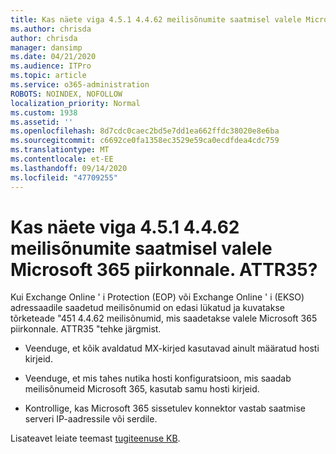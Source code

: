 ```yaml
---
title: Kas näete viga 4.5.1 4.4.62 meilisõnumite saatmisel valele Microsoft 365 piirkonnale. ATTR35?
ms.author: chrisda
author: chrisda
manager: dansimp
ms.date: 04/21/2020
ms.audience: ITPro
ms.topic: article
ms.service: o365-administration
ROBOTS: NOINDEX, NOFOLLOW
localization_priority: Normal
ms.custom: 1938
ms.assetid: ''
ms.openlocfilehash: 8d7cdc0caec2bd5e7dd1ea662ffdc38020e8e6ba
ms.sourcegitcommit: c6692ce0fa1358ec3529e59ca0ecdfdea4cdc759
ms.translationtype: MT
ms.contentlocale: et-EE
ms.lasthandoff: 09/14/2020
ms.locfileid: "47709255"
---
```

# <a name="are-you-seeing-error-451-4462-mail-sent-to-the-wrong-microsoft-365-region-attr35"></a>Kas näete viga 4.5.1 4.4.62 meilisõnumite saatmisel valele Microsoft 365 piirkonnale. ATTR35?

Kui Exchange Online ' i Protection (EOP) või Exchange Online ' i (EKSO) adressaadile saadetud meilisõnumid on edasi lükatud ja kuvatakse tõrketeade "451 4.4.62 meilisõnumid, mis saadetakse valele Microsoft 365 piirkonnale. ATTR35 "tehke järgmist.

- Veenduge, et kõik avaldatud MX-kirjed kasutavad ainult määratud hosti kirjeid.

- Veenduge, et mis tahes nutika hosti konfiguratsioon, mis saadab meilisõnumeid Microsoft 365, kasutab samu hosti kirjeid.

- Kontrollige, kas Microsoft 365 sissetulev konnektor vastab saatmise serveri IP-aadressile või serdile.

Lisateavet leiate teemast [tugiteenuse KB](https://support.microsoft.com/help/4057301/attr35-response-code-when-mail-is-sent-to-eop-exo).
